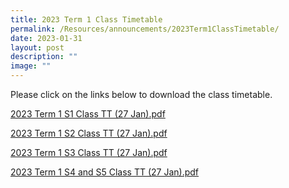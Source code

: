 ```yaml
---
title: 2023 Term 1 Class Timetable
permalink: /Resources/announcements/2023Term1ClassTimetable/
date: 2023-01-31
layout: post
description: ""
image: ""
---
```



Please click on the links below to download the class timetable.

[2023 Term 1 S1 Class TT (27 Jan).pdf](/files/Class%20Timetable/2023%20Term%201%20S1%20Class%20TT%20(27%20Jan).pdf)

[2023 Term 1 S2 Class TT (27 Jan).pdf](/files/Class%20Timetable/2023%20Term%201%20S2%20Class%20TT%20(27%20Jan).pdf)

[2023 Term 1 S3 Class TT (27 Jan).pdf](/files/Class%20Timetable/2023%20Term%201%20S3%20Class%20TT%20(27%20Jan).pdf)

[2023 Term 1 S4 and S5 Class TT (27 Jan).pdf](/files/Class%20Timetable/2023%20Term%201%20S4%20and%20S5%20Class%20TT%20(27%20Jan).pdf)